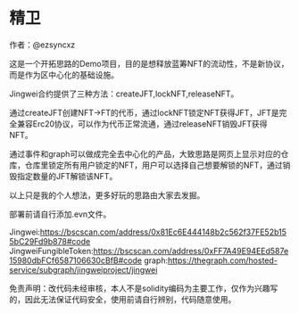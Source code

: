 # 精卫

作者：@ezsyncxz

这是一个开拓思路的Demo项目，目的是想释放蓝筹NFT的流动性，不是新协议，而是作为区中心化的基础设施。

Jingwei合约提供了三种方法：createJFT,lockNFT,releaseNFT。

通过createJFT创建NFT->FT的代币，通过lockNFT锁定NFT获得JFT，JFT是完全兼容Erc20协议，可以作为代币正常流通，通过releaseNFT销毁JFT获得NFT。

通过事件和graph可以做成完全去中心化的产品，大致思路是网页上显示对应的仓库，仓库里锁定所有用户锁定的NFT，用户可以选择自己想要解锁的NFT，通过销毁指定数量的JFT解锁该NFT。

以上只是我的个人想法，更多好玩的思路由大家去发掘。

部署前请自行添加.evn文件。

Jingwei:https://bscscan.com/address/0x81Ec6E444148b2c562f37FE52b155bC29Fd9b878#code
JingweiFungibleToken:https://bscscan.com/address/0xFF7A49E94EEd587e15980dbFCf6587106630cBfB#code
graph:https://thegraph.com/hosted-service/subgraph/jingweiproject/jingwei

免责声明：改代码未经审核，本人不是solidity编码为主要工作，仅作为兴趣写的，因此无法保证代码安全，使用前请自行辨别，代码随意使用。